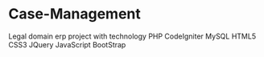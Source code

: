 # Case-Management
Legal domain erp project with technology PHP CodeIgniter MySQL HTML5 CSS3 JQuery JavaScript BootStrap
